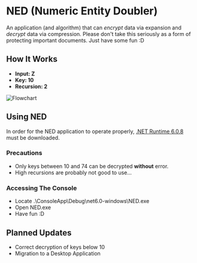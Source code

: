 # NED (Numeric Entity Doubler)
 An application (and algorithm) that can *encrypt* data via expansion and *decrypt* data via compression. Please don't take this seriously as a form of protecting important documents. Just have some fun :D
 
## How It Works
- **Input: Z**
- **Key: 10**
- **Recursion: 2**

![Flowchart](https://user-images.githubusercontent.com/59519774/187068994-94167852-f8d2-455e-bf3c-4eaa549892f1.png)
## Using NED
In order for the NED application to operate properly, [.NET Runtime 6.0.8](https://dotnet.microsoft.com/en-us/download/dotnet/6.0) must be downloaded.

### Precautions
- Only keys between 10 and 74 can be decrypted **without** error.
- High recursions are probably not good to use...

### Accessing The Console
- Locate .\ConsoleApp\Debug\net6.0-windows\NED.exe
- Open NED.exe
- Have fun :D

## Planned Updates
- Correct decryption of keys below 10
- Migration to a Desktop Application
